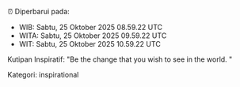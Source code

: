 ⏰ Diperbarui pada:
- WIB: Sabtu, 25 Oktober 2025 08.59.22 UTC
- WITA: Sabtu, 25 Oktober 2025 09.59.22 UTC
- WIT: Sabtu, 25 Oktober 2025 10.59.22 UTC

Kutipan Inspiratif:
"Be the change that you wish to see in the world. "


Kategori: inspirational

